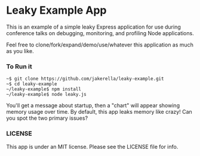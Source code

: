 # Leaky Example App

This is an example of a simple leaky Express application for use 
during conference talks on debugging, monitoring, and profiling 
Node applications.

Feel free to clone/fork/expand/demo/use/whatever this application 
as much as you like.

### To Run it

```
~$ git clone https://github.com/jakerella/leaky-example.git
~$ cd leaky-example
~/leaky-example$ npm install
~/leaky-example$ node leaky.js
```

You'll get a message about startup, then a "chart" will appear 
showing memory usage over time. By default, this app leaks memory 
like crazy! Can you spot the two primary issues?

### LICENSE

This app is under an MIT license. Please see the LICENSE file for info.
